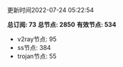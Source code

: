 更新时间2022-07-24 05:22:54

**总订阅: 73**
**总节点: 2850**
**有效节点: 534**
- v2ray节点: 95
- ss节点: 384
- trojan节点: 55
